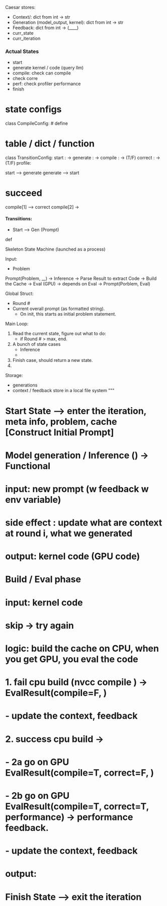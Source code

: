 Caesar stores:
* Context/: dict from int -> str 
* Generation (model_output, kernel): dict from int -> str
* Feedback: dict from int -> (____)
* curr_state
* curr_iteration

### Actual States
* start
* generate kernel / code (query llm)
* compile: check can compile
* check corre
* perf: check profiler performance
* finish

# state configs

class CompileConfig:
    # define 

# table / dict / function
class TransitionConfig:
    start : ->
    generate : -> 
    compile : -> (T/F)
    correct : -> (T/F)
    profile: 

   start --> generate
   generate --> start
   # succeed
   compile[1] --> correct
   compile[2] ->


    

#### Transiitions:
* Start --> Gen (Prompt)


def 



Skeleton State Machine (launched as a process)


Input: 
- Problem 

Prompt(Problem, __) -> Inference -> Parse Result to extract Code -> Build the Cache -> Eval (GPU)
-> depends on Eval -> Prompt(Porblem, Eval)

Global Struct:
* Round #
* Current overall prompt (as formatted string). 
    - On init, this starts as initial problem statement.


Main Loop:
1. Read the current state, figure out what to do:
    * if Round # > max, end.
2. A bunch of state cases
    * Inference
    * 
3. Finish case, should return a new state.
3. 

Storage: 
- generations 
- context / feedback
store in a local file system
"""

# Start State --> enter the iteration, meta info,  problem, cache [Construct Initial Prompt]

# Model generation / Inference  () ->  Functional 
# input: new prompt (w feedback w env variable)
# side effect : update what are context at round i, what we generated
# output: kernel code (GPU code)

# Build / Eval phase 
# input: kernel code
# skip -> try again 
# logic: build the cache on CPU, when you get GPU, you eval the code
#    1. fail cpu build (nvcc compile ) -> EvalResult(compile=F, ) 
#     - update the context, feedback
#    2. success cpu build ->  
#       - 2a go on GPU EvalResult(compile=T, correct=F, )
#        - 2b  go on GPU EvalResult(compile=T, correct=T, performance) -> performance feedback.

#     - update the context, feedback   

# output: 

# Finish State --> exit the iteration
